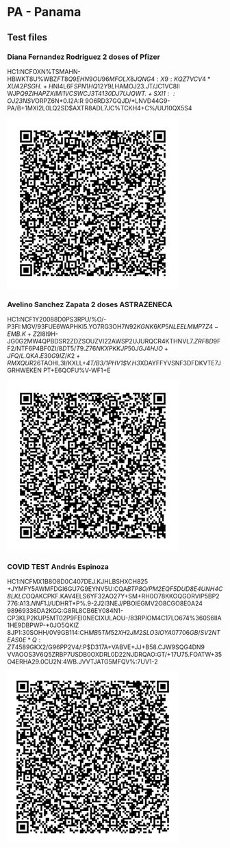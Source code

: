 # PA - Panama

## Test files

### Diana Fernandez Rodriguez 2 doses of Pfizer

HC1:NCFOXN%TSMAHN-HBWKT8U%WBZ$FT8Q9EHN9OU96MFOLX8 JQNG4:X9:KQZ7VCV4*XUA2PSGH.+H$NI4L6F$SPN1HQ12Y9L%HB+HC+HI$HAMOJ23.JT/JC1VC8II WJP*Q9ZIHAPZXI$MI1VCSWC%PDDIKAWC.XIU$J3$T4130DJ7UJQWT.+SXI1::OJ23N%D:XIBEIVG395EV3EVCK09D5WCFVA.QO5VA81K0ECM8CXVDC8C90JK.AKW00YO+DR-DP71AAKPCPP0%MW76NV6FF32OII7JSTNB95526SV4 96U96-Z7 ERQ+ML/59/5F-MS84328V35G-NS+MCA7G6M51R0ZQV8QSA799MGIR/Z6BCQ:BQ0 6S+4K9SLHPX 7KW6JINQ+MN/Q19QE8Q4PO3RF9TQH.16L6HRU/3C1BN$SV*ORPZ6N*0.I2A:R 9O6RD37GQJD/*LNVD44G9-PA/B+1MXI2L0LQ2SD$AXTR8ADL7JC%TCKH4+C%/UU10QX5S4

![VAC1](VAC1.png)

###  Avelino Sanchez Zapata 2 doses ASTRAZENECA

HC1:NCF1Y20088D0PS3RPU/%O/-P3FI:MGV/93FUE6WAPHKI5.YO7RG3OH7$N92KGNK6KP5NLEELMMP7Z4-EMB.K+Z2$I8I9H-JG0G2MW4QPBDSR2ZDZSOUZVI22AWSP2UJURQCR4KTHNVL$7.ZRF8D%/M/EP5VTYKSPWQFQ2STOM1MVRLW.2*CQ3S9%48-J81:5C99CR6112PO02+AL922QG XPVYGF+BV23XVO1S6*.S O4/3IX 35/PGZHZ 2XELU79MOQZE6BH0 GGY96Q/I2FG206ZX0KKG68CCNP:CL+3T /7T FZA4Y/AGDFMGOZEW1DL6H9D.1--A9.S*B2+VH.RJOVP2.MEQ20ZLK$9FF2/NTF6P4BF0ZI/$8DT5/T9.Z76NKXPKKJP50JGJ4HJO+JFQ/L.$QK$A.E3  0G9IZ/K2+RMXQ UR%6HY0U$26TAOHL3I/KXLL+*4T/B3/1PHV1$V.H3*XDAYFFYVSNF3DFDKVTE7JGRHWEKEN PT+E6QOFU%V-WF1+E

![VAC2](VAC2.png)

### COVID TEST Andrés Espinoza

HC1:NCFMX1B8O8D0C407DEJ.KJHLBSHXCH825 +JYMFY5AWMFDGI6GU7G9EYNV5U:CQA*BTP8O/PM2EQF5DUD8E4UNH4C8LKLC*OQAKCPKF.KAV4ELS6YF32AO27Y+SM+RH0O78KKOQGORVIP5BP2776:A1$3.NNF$1J/UDHRT*P%.9-2J2I3NEJ/PBOIEGMV2O8CGO8E0A24 98969336DA2KGG:G8RL8CB6EY084N1-CP3KLP2KUP5MT02P9FEI0NECIXULAOU-/83RPIOM4C17LO674%360S6IIA1HE9DBPWP-*0JO5QKIZ 8JP1:30SOHH/0V9GB114:CH$MB5TM52XH2JM2SLO3IOYA07706 GB/SV2NTEAS0E *Q:ZT4589$GKX2/G96PP2V4/:P$D317A+VABVE+JJ+B58.CJW9SQG4DN9 VVAOOS3V6Q5ZRBP7USDB0OXDRL0D22NJDRQAO:GT/+17U75.FOATW+35O4ERHA29.0CU2N:4WB.JVVTJATG5MFQV%:7UV1-2

![TEST1](TEST1.png)





